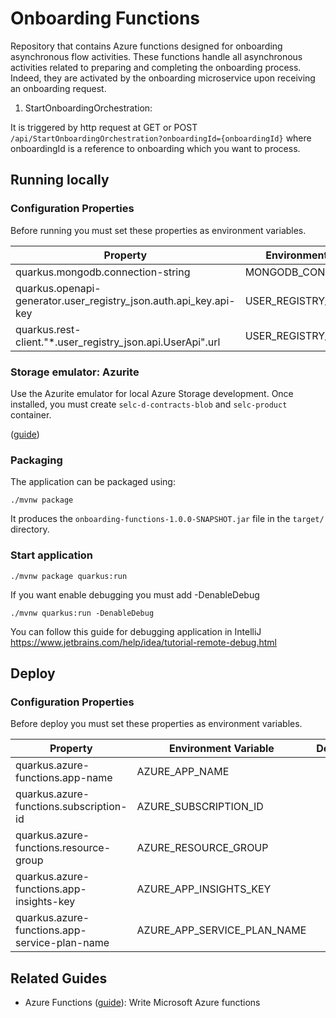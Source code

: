 # Onboarding Functions

Repository that contains Azure functions designed for onboarding asynchronous flow activities.
These functions handle all asynchronous activities related to preparing and completing the onboarding process. Indeed, they are activated by the onboarding microservice upon receiving an onboarding request.

1. StartOnboardingOrchestration:

It is triggered by http request at GET or POST `/api/StartOnboardingOrchestration?onboardingId={onboardingId}` where onboardingId is a reference to onboarding which you want to process.

## Running locally
### Configuration Properties

Before running you must set these properties as environment variables.


| **Property**                                                           | **Environment Variable**   | **Default** | **Required** |
|------------------------------------------------------------------------|----------------------------|-------------|:------------:|
| quarkus.mongodb.connection-string<br/>                                 | MONGODB_CONNECTION_URI     |             |     yes      |
| quarkus.openapi-generator.user_registry_json.auth.api_key.api-key<br/> | USER_REGISTRY_API_KEY      |             |     yes      |
| quarkus.rest-client."*.user_registry_json.api.UserApi".url<br/>        | USER_REGISTRY_URL          |             |     yes      |

### Storage emulator: Azurite

Use the Azurite emulator for local Azure Storage development. Once installed, you must create `selc-d-contracts-blob` and `selc-product` container.

([guide](https://learn.microsoft.com/en-us/azure/storage/common/storage-use-azurite?tabs=visual-studio))

### Packaging

The application can be packaged using:
```shell script
./mvnw package
```

It produces the `onboarding-functions-1.0.0-SNAPSHOT.jar` file in the `target/` directory.

### Start application

```shell script
./mvnw package quarkus:run
```

If you want enable debugging you must add -DenableDebug

```shell script
./mvnw quarkus:run -DenableDebug
```
You can follow this guide for debugging application in IntelliJ https://www.jetbrains.com/help/idea/tutorial-remote-debug.html

## Deploy

### Configuration Properties

Before deploy you must set these properties as environment variables.


| **Property**                                       | **Environment Variable**     | **Default** | **Required** |
|----------------------------------------------------|------------------------------|-------------|:------------:|
| quarkus.azure-functions.app-name<br/>              | AZURE_APP_NAME               |             |      no      |
| quarkus.azure-functions.subscription-id<br/>       | AZURE_SUBSCRIPTION_ID        |             |      no      |
| quarkus.azure-functions.resource-group<br/>        | AZURE_RESOURCE_GROUP         |             |      no      |
| quarkus.azure-functions.app-insights-key<br/>      | AZURE_APP_INSIGHTS_KEY       |             |      no      |
| quarkus.azure-functions.app-service-plan-name<br/> | AZURE_APP_SERVICE_PLAN_NAME  |             |      no      |


## Related Guides

- Azure Functions ([guide](https://quarkus.io/guides/azure-functions)): Write Microsoft Azure functions


